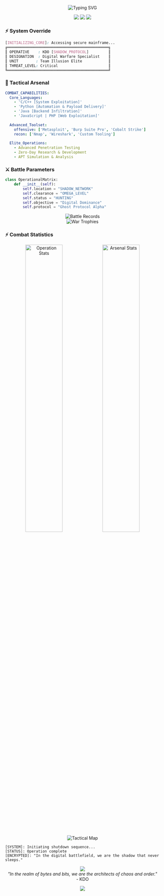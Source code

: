 <div align="center">
    <img src="https://readme-typing-svg.herokuapp.com?font=JetBrains+Mono&weight=350&size=35&duration=3000&pause=1000&color=00FF00&center=true&vCenter=true&random=false&width=750&lines=System+Breach+Initiated...;Welcome+to+KDO's+Cyber+Arsenal;Team+Illusion+%7C+Digital+Warfare+Specialist" alt="Typing SVG" />
</div>

<p align="center">
    <img src="https://img.shields.io/badge/Threat_Level-Maximum-ff0000?style=for-the-badge&logo=hackaday"/>
    <img src="https://img.shields.io/badge/Team-Illusion-000000?style=for-the-badge&logo=ethereum"/>
    <img src="https://img.shields.io/badge/Status-Engaged-00ff00?style=for-the-badge&logo=hackthebox"/>
</p>

### ⚡ System Override
```css
[INITIALIZING_CORE]: Accessing secure mainframe...
╔══════════════════════════════════════════════╗
║ OPERATIVE    : KDO [SHADOW_PROTOCOL]         ║
║ DESIGNATION  : Digital Warfare Specialist    ║
║ UNIT        : Team Illusion Elite            ║
║ THREAT_LEVEL: Critical                       ║
╚══════════════════════════════════════════════╝
```

### 🎯 Tactical Arsenal
```yaml
COMBAT_CAPABILITIES:
  Core_Languages: 
    - 'C/C++ [System Exploitation]'
    - 'Python [Automation & Payload Delivery]'
    - 'Java [Backend Infiltration]'
    - 'JavaScript | PHP [Web Exploitation]'
  
  Advanced_Toolset:
    offensive: ['Metasploit', 'Burp Suite Pro', 'Cobalt Strike']
    recon: ['Nmap', 'Wireshark', 'Custom Tooling']
    
  Elite_Operations:
    - Advanced Penetration Testing
    - Zero-Day Research & Development
    - APT Simulation & Analysis
```

### ⚔️ Battle Parameters
```python
class OperationalMatrix:
    def __init__(self):
        self.location = "SHADOW_NETWORK"
        self.clearance = "OMEGA_LEVEL"
        self.status = "HUNTING"
        self.objective = "Digital Dominance"
        self.protocol = "Ghost Protocol Alpha"
```

<div align="center">
    <img src="https://github-readme-streak-stats.herokuapp.com/?user=kdo2064&theme=chartreuse-dark" alt="Battle Records"/>
</div>

<div align="center">
    <img src="https://github-profile-trophy.vercel.app/?username=kdo2064&theme=matrix&no-frame=true&row=1&column=7" alt="War Trophies"/>
</div>

### ⚡ Combat Statistics
<p align="center">
    <img width="49%" src="https://github-readme-stats.vercel.app/api?username=kdo2064&show_icons=true&theme=chartreuse-dark" alt="Operation Stats"/>
    <img width="49%" src="https://github-readme-stats.vercel.app/api/top-langs/?username=kdo2064&layout=compact&theme=chartreuse-dark" alt="Arsenal Stats"/>
</p>

<div align="center">
    <img src="https://github-readme-activity-graph.vercel.app/graph?username=kdo2064&theme=chartreuse-dark" alt="Tactical Map"/>
</div>

```shell
[SYSTEM]: Initiating shutdown sequence...
[STATUS]: Operation complete
[ENCRYPTED]: "In the digital battlefield, we are the shadow that never sleeps."
```

<div align="center">
    <img src="https://img.shields.io/badge/DEFCON-LEVEL_1-FF0000?style=for-the-badge&logo=danger"/>
    <br>
    <i>"In the realm of bytes and bits, we are the architects of chaos and order."</i>
    <br>- KDO
</div>

<p align="center">
    <img src="https://profile-counter.glitch.me/kdo2064/count.svg" />
</p>
